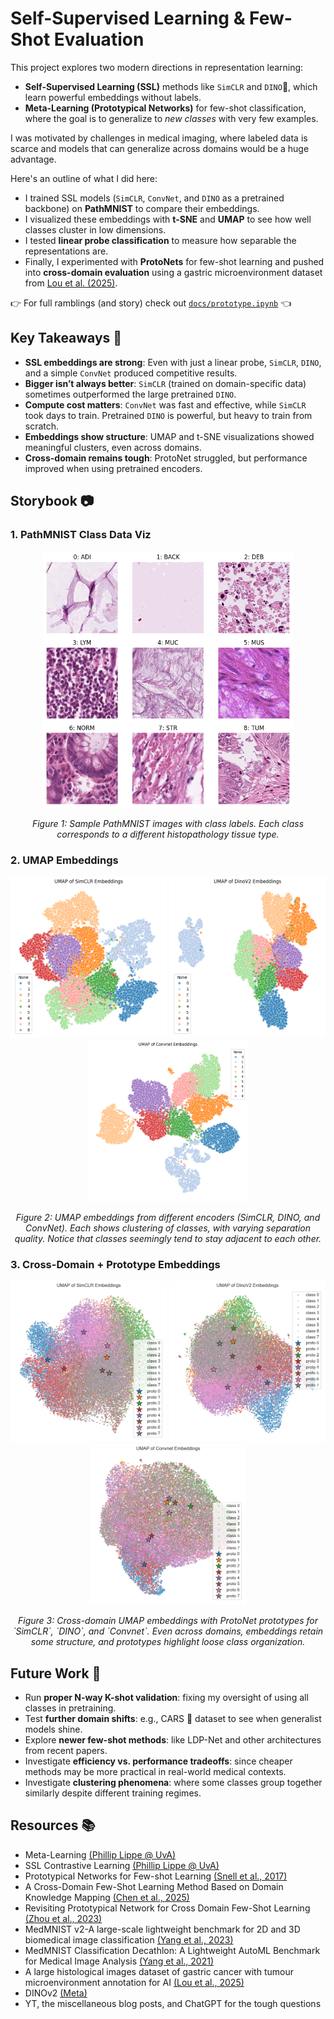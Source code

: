 # Self-Supervised Learning & Few-Shot Evaluation
This project explores two modern directions in representation learning:  
- **Self-Supervised Learning (SSL)** methods like `SimCLR` and `DINO`🦖, which learn powerful embeddings without labels.  
- **Meta-Learning (Prototypical Networks)** for few-shot classification, where the goal is to generalize to *new classes* with very few examples.  

I was motivated by challenges in medical imaging, where labeled data is scarce and models that can generalize across domains would be a huge advantage.  

Here's an outline of what I did here:
- I trained SSL models (`SimCLR`, `ConvNet`, and `DINO` as a pretrained backbone) on **PathMNIST** to compare their embeddings.  
- I visualized these embeddings with **t-SNE** and **UMAP** to see how well classes cluster in low dimensions.  
- I tested **linear probe classification** to measure how separable the representations are.  
- Finally, I experimented with **ProtoNets** for few-shot learning and pushed into **cross-domain evaluation** using a gastric microenvironment dataset from [Lou et al. (2025)](https://www.nature.com/articles/s41597-025-04489-9).

👉 For full ramblings (and story) check out [`docs/prototype.ipynb`](docs/prototype.ipynb) 👈


## Key Takeaways 🎯
- **SSL embeddings are strong**: Even with just a linear probe, `SimCLR`, `DINO`, and a simple `ConvNet` produced competitive results.  
- **Bigger isn’t always better**: `SimCLR` (trained on domain-specific data) sometimes outperformed the large pretrained `DINO`.  
- **Compute cost matters**: `ConvNet` was fast and effective, while `SimCLR` took days to train. Pretrained `DINO` is powerful, but heavy to train from scratch.  
- **Embeddings show structure**: UMAP and t-SNE visualizations showed meaningful clusters, even across domains.  
- **Cross-domain remains tough**: ProtoNet struggled, but performance improved when using pretrained encoders.  


## Storybook 📷
### 1. PathMNIST Class Data Viz
<p align="center">
  <img src="./docs/images/pathmnist.png" width="400"/>
</p>
<p align="center"><em>Figure 1: Sample PathMNIST images with class labels. Each class corresponds to a different histopathology tissue type.</em></p>

### 2. UMAP Embeddings
<p align="center">
  <img src="./docs/images/embeds/umap_val_simclr.png" width="250"/>
  <img src="./docs/images/embeds/umap_val_dino.png" width="250"/>
  <!-- some weird scaling here oops -->
  <img src="./docs/images/embeds/umap_val_convnet.png" width="258"/> 
</p>
<p align="center"><em>Figure 2: UMAP embeddings from different encoders (SimCLR, DINO, and ConvNet). Each shows clustering of classes, with varying separation quality. Notice that classes seemingly tend to stay adjacent to each other.</em></p>

### 3. Cross-Domain + Prototype Embeddings
<p align="center">
  <img src="./docs/images/embeds/umap_test_simclr.png" width="250"/>
  <img src="./docs/images/embeds/umap_test_dino.png" width="250"/>
  <img src="./docs/images/embeds/umap_test_convnet.png" width="250"/>
</p>
<p align="center"><em>Figure 3: Cross-domain UMAP embeddings with ProtoNet prototypes for `SimCLR`, `DINO`, and `Convnet`. Even across domains, embeddings retain some structure, and prototypes highlight loose class organization.</em></p>



## Future Work 🚀
- Run **proper N-way K-shot validation**: fixing my oversight of using all classes in pretraining.  
- Test **further domain shifts**: e.g., CARS 🚗 dataset to see when generalist models shine.  
- Explore **newer few-shot methods**: like LDP-Net and other architectures from recent papers.  
- Investigate **efficiency vs. performance tradeoffs**: since cheaper methods may be more practical in real-world medical contexts.  
- Investigate **clustering phenomena**: where some classes group together similarly despite different training regimes.


## Resources 📚
- Meta-Learning [(Phillip Lippe @ UvA)](https://uvadlc-notebooks.readthedocs.io/en/latest/tutorial_notebooks/tutorial16/Meta_Learning.html)
- SSL Contrastive Learning [(Phillip Lippe @ UvA)](https://uvadlc-notebooks.readthedocs.io/en/latest/tutorial_notebooks/tutorial17/SimCLR.html)
- Prototypical Networks for Few-shot Learning [(Snell et al., 2017)](https://www.cs.toronto.edu/~zemel/documents/prototypical_networks_nips_2017.pdf)
- A Cross-Domain Few-Shot Learning Method Based on Domain Knowledge Mapping [(Chen et al., 2025)](https://arxiv.org/abs/2504.06608)
- Revisiting Prototypical Network for Cross Domain Few-Shot Learning [(Zhou et al., 2023)](https://openaccess.thecvf.com/content/CVPR2023/papers/Zhou_Revisiting_Prototypical_Network_for_Cross_Domain_Few-Shot_Learning_CVPR_2023_paper.pdf)
- MedMNIST v2-A large-scale lightweight benchmark for 2D and 3D biomedical image classification [(Yang et al., 2023)](https://medmnist.com/)
- MedMNIST Classification Decathlon: A Lightweight AutoML Benchmark for Medical Image Analysis [(Yang et al., 2021)](https://medmnist.com/)
- A large histological images dataset of gastric cancer with tumour microenvironment annotation for AI [(Lou et al., 2025)](https://www.nature.com/articles/s41597-025-04489-9)
- DINOv2 [(Meta)](https://github.com/facebookresearch/dinov2)
- YT, the miscellaneous blog posts, and ChatGPT for the tough questions